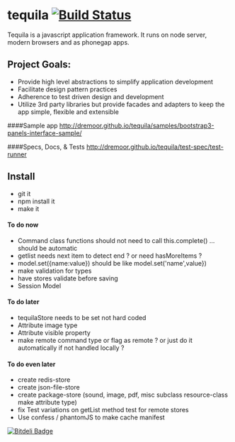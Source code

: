 # tequila [![Build Status](https://secure.travis-ci.org/dremoor/tequila.png)](http://travis-ci.org/dremoor/tequila) 
Tequila is a javascript application framework.  It runs on node server,  modern browsers and as phonegap apps.

## Project Goals:

* Provide high level abstractions to simplify application development
* Facilitate design pattern practices
* Adherence to test driven design and development
* Utilize 3rd party libraries but provide facades and adapters to keep the app simple, flexible and extensible

####Sample app
http://dremoor.github.io/tequila/samples/bootstrap3-panels-interface-sample/

####Specs, Docs, & Tests
http://dremoor.github.io/tequila/test-spec/test-runner

## Install
- git it
- npm install it
- make it

#### To do now
- Command class functions should not need to call this.complete() ... should be automatic
- getlist needs next item to detect end ? or need hasMoreItems ?
- model.set({name:value}) should be like model.set('name',value})
- make validation for types
- have stores validate before saving
- Session Model

#### To do later
- tequilaStore needs to be set not hard coded
- Attribute image type
- Attribute visible property
- make remote command type or flag as remote ? or just do it automatically if not handled locally ?

#### To do even later
- create redis-store
- create json-file-store
- create package-store (sound, image, pdf, misc subclass resource-class make attribute type)
- fix Test variations on getList method test for remote stores
- Use confess / phantomJS to make cache manifest

[![Bitdeli Badge](https://d2weczhvl823v0.cloudfront.net/dremoor/tequila/trend.png)](https://bitdeli.com/free "Bitdeli Badge")
